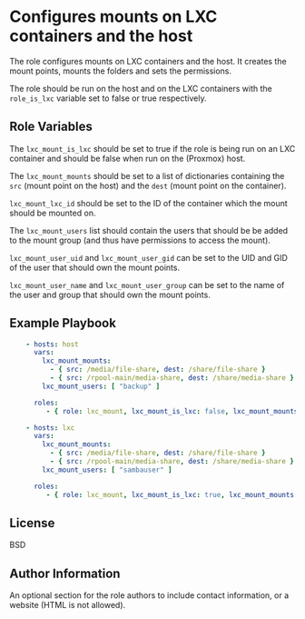 Configures mounts on LXC containers and the host
=========

The role configures mounts on LXC containers and the host. It creates the mount points, mounts the folders and sets the permissions.

The role should be run on the host and on the LXC containers with the ```role_is_lxc``` variable set to false or true respectively.

Role Variables
--------------

The ```lxc_mount_is_lxc``` should be set to true if the role is being run on an LXC container and should be false when run on the (Proxmox) host.

The ```lxc_mount_mounts``` should be set to a list of dictionaries containing the ```src``` (mount point on the host) and the ```dest``` (mount point on the container).

```lxc_mount_lxc_id``` should be set to the ID of the container which the mount should be mounted on.

The ```lxc_mount_users``` list should contain the users that should be be added to the mount group (and thus have permissions to access the mount).

```lxc_mount_user_uid``` and ```lxc_mount_user_gid``` can be set to the UID and GID of the user that should own the mount points.

```lxc_mount_user_name``` and ```lxc_mount_user_group``` can be set to the name of the user and group that should own the mount points.

Example Playbook
----------------

```yaml
    - hosts: host
      vars:
        lxc_mount_mounts:
          - { src: /media/file-share, dest: /share/file-share }
          - { src: /rpool-main/media-share, dest: /share/media-share }
        lxc_mount_users: [ "backup" ]

      roles:
         - { role: lxc_mount, lxc_mount_is_lxc: false, lxc_mount_mounts: "{{ lxc_mounts }}", lxc_mount_lxc_id: 104 }

    - hosts: lxc
      vars:
        lxc_mount_mounts:
          - { src: /media/file-share, dest: /share/file-share }
          - { src: /rpool-main/media-share, dest: /share/media-share }
        lxc_mount_users: [ "sambauser" ]

      roles:
         - { role: lxc_mount, lxc_mount_is_lxc: true, lxc_mount_mounts: "{{ lxc_mounts }}", lxc_mount_lxc_id: 104 }
```

License
-------

BSD

Author Information
------------------

An optional section for the role authors to include contact information, or a website (HTML is not allowed).
